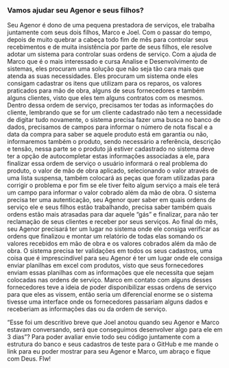 ### Vamos ajudar seu Agenor e seus filhos?

Seu Agenor é dono de uma pequena prestadora de serviços, ele trabalha
juntamente com seus dois filhos, Marco e Joel. Com o passar do tempo, depois de
muito quebrar a cabeça todo fim de mês para controlar seus recebimentos e de muita
insistência por parte de seus filhos, ele resolve adotar um sistema para controlar suas
ordens de serviço.
Com a ajuda de Marco que é o mais interessado e cursa Analise e
Desenvolvimento de sistemas, eles procuram uma solução que não seja tão cara mais
que atenda as suas necessidades.
Eles procuram um sistema onde eles consigam cadastrar os itens que utilizam
para os reparos, os valores praticados para mão de obra, alguns de seus fornecedores
e também alguns clientes, visto que eles tem alguns contratos com os mesmos.
Dentro dessa ordem de serviço, precisamos ter todas as informações do cliente,
lembrando que se for um cliente cadastrado não tem a necessidade de digitar tudo
novamente, o sistema precisa fazer uma busca no banco de dados, precisamos de
campos para informar o número de nota fiscal e a data da compra para saber se
aquele produto está em garantia ou não, informaremos também o produto, sendo
necessário a referência, descrição e tensão, nessa parte se o produto já estiver
cadastrado no sistema deve ter a opção de autocompletar estas informações
associadas a ele, para finalizar essa ordem de serviço o usuário informará o real
problema do produto, o valor de mão de obra aplicado, selecionando o valor através
de uma lista suspensa, também colocará as peças que foram utilizadas para corrigir o
problema e por fim se ele tiver feito algum serviço a mais ele terá um campo para
informar o valor cobrado além da mão de obra.
O sistema precisa ter uma autenticação, seu Agenor quer saber em quais ordens
de serviço ele e seus filhos estão trabalhando, precisa saber também quais ordens
estão mais atrasadas para dar aquele “gás” e finalizar, para não ter reclamação de
seus clientes e receber por seus serviços.
Ao final do mês, seu Agenor precisará ter um lugar no sistema onde ele consiga
verificar as ordens que finalizou e montar um relatório de todas elas somando os
valores recebidos em mão de obra e os valores cobrados além da mão de obra.
O sistema precisa ter validações em todos os seus cadastros, uma coisa que é
imprescindível para seu Agenor é ter um lugar onde ele consiga enviar planilhas em
excel com produtos, visto que seus fornecedores enviam essas planilhas com as
informações que ele necessita que sejam colocadas nas ordens de serviço.
Marco em contato com alguns desses fornecedores teve a ideia de poder
disponibilizar essas ordens de serviço para que eles as vissem, então seria um
diferencial enorme se o sistema tivesse uma interface onde os fornecedores
passariam alguns dados e receberiam as informações das ou da ordem de serviço.

“Esse foi um descritivo breve que Joel anotou quando seu Agenor e Marco estavam
conversando, será que conseguimos desenvolver algo para ele em 3 dias”?
Para poder avaliar envie todo seu código juntamente com a estrutura do banco e
seus cadastros de teste para o GitHub e me mande o link para eu poder mostrar para
seu Agenor e Marco, um abraço e fique com Deus. Flw!
